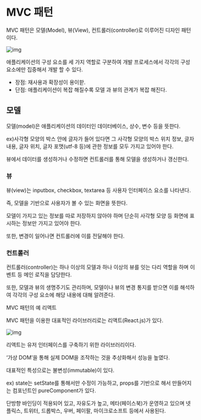 # MVC 패턴



MVC 패턴은 모델(Model), 뷰(View), 컨트롤러(controller)로 이루어진 디자인 패턴이다.

![img](https://thebook.io/img/080326/053.jpg)



애플리케이션의 구성 요소를 세 가지 역할로 구분하여 개발 프로세스에서 각각의 구성 요소에만 집중해서 개발 할 수 있다.



* 장점: 재사용과 확장성이 용이핟.
* 단점: 애플리케이션이 복잡 해질수록 모델 과 뷰의 관계가 복잡 해진다.



## 모델

모델(model)은 애플리케이션의 데이터인 데이터베이스, 상수, 변수 등을 뜻한다.

ex)사각형 모양의 박스 안에 글자가 들어 있다면 그 사각형 모양의 박스 위치 정보, 글자 내용, 글자 위치, 글자 포맷(utf-8 등)에 관한 정보를 모두 가지고 있어야 한다. 

뷰에서 데이터를 생성하거나 수정하면 컨트롤러를 통해 모델을 생성하거나 갱신한다.



### 뷰

뷰(view)는 inputbox, checkbox, textarea 등 사용자 인터페이스 요소를 나타낸다.

즉, 모델을 기반으로 사용자가 볼 수 있는 화면을 뜻한다. 

모델이 가지고 있는 정보를 따로 저장하지 않아야 하며 단순히 사각형 모양 등 화면에 표시하는 정보만 가지고 있어야 한다.

또한, 변경이 일어나면 컨트롤러에 이를 전달해야 한다.

 

### 컨트롤러

컨트롤러(controller)는 하나 이상의 모델과 하나 이상의 뷰를 잇는 다리 역할을 하며 이벤트 등 메인 로직을 담당한다. 

또한, 모델과 뷰의 생명주기도 관리하며, 모델이나 뷰의 변경 통지를 받으면 이를 해석하여 각각의 구성 요소에 해당 내용에 대해 알려준다.



MVC 패턴의 예 리액트

MVC 패턴을 이용한 대표적인 라이브러리로는 리액트(React.js)가 있다.

![img](https://thebook.io/img/080326/054.jpg)



리액트는 유저 인터페이스를 구축하기 위한 라이브러리이다.

 ‘가상 DOM’을 통해 실제 DOM을 조작하는 것을 추상화해서 성능을 높였다.

대표적인 특성으로는 불변성(immutable)이 있다. 

ex) state는 setState를 통해서만 수정이 가능하고,  props를 기반으로 해서 만들어지는 컴포넌트인 pureComponent가 있다. 

단방향 바인딩이 적용되어 있고, 자유도가 높고, 메타(페이스북)가 운영하고 있으며 넷플릭스, 트위터, 드롭박스, 우버, 페이팔, 마이크로소프트 등에서 사용된다.